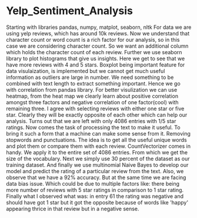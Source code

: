 # Yelp_Sentiment_Analysis
Starting with libraries pandas, numpy, matplot, seaborn, nltk
For data we are using yelp reviews, which has around 10k reviews.
Now we understand that character count or word count is a rich factor for our analysis, so in this case we are considering character count.
So we want an additional column which holds the character count of each review. 
Further we use seaborn library to plot histograms that give us insights. Here we get to see that we have more reviews with 4 and 5 stars.
Boxplot being important feature for data visulaization, is implemented but we cannot get much useful information as outliers are large in number.
We need something to be combined with text length to extract something important. Hence we go with correlation from pandas library.
For better visulization we can use heatmap, from the heat map we clearly learn about positive correlation amongst three factors and negative correlation of one factor(cool) with remaining three.
I agree with selecting reviews with either one star or five star. Clearly they will be exactly opposite of each other which can help our analysis.
Turns out that we are left with only 4086 entries with 1/5 star ratings.
Now comes the task of processing the text to make it useful. To bring it such a form that a machine can make some sense from it. Removing stopwords and punctuations. 
The idea is to get all the useful unique words and plot them or compare them with each review. CountVectorizer comes in handy. We apply it to the entire set of 4086 entries. From which we get the size of the vocabulary.
Next we simply use 30 percent of the dataset as our training dataset. And finally we use multinomial Naive Bayes to develop our model and predict the rating of a particular review from the  text.
Also, we observe that we have a 92% accuracy. But at the same time we are facing data bias issue. Which could be due to multiple factors like: there being more number of reviews with 5 star ratings in comparison to 1 star rating. 
Finally what I observed what was: in entry 61 the rating was negative and should have got 1 star but it got the opposite because of words like 'happy' appearing thrice in that review but in a negative sense.
